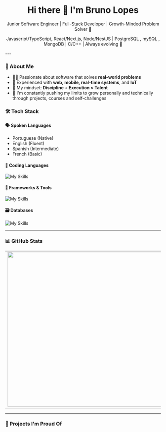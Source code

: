 <h1 align="center">Hi there 👋 I'm Bruno Lopes</h1>

<p align="center">
  Junior Software Engineer | Full-Stack Developer | Growth-Minded Problem Solver 🚀  
</p>
<p align="center">
  Javascript/TypeScript, React/Next.js, Node/NestJS | PostgreSQL , mySQL , MongoDB | C/C++ | Always evolving 🚀 
</p>
---

### 🧠 About Me
- 👨‍💻 Passionate about software that solves **real-world problems**
- 🔧 Experienced with **web, mobile, real-time systems**, and **IoT**
- 🎯 My mindset: **Discipline + Execution > Talent**
- 🧗 I'm constantly pushing my limits to grow personally and technically through projects, courses and self-challenges


### 🛠️ Tech Stack

#### 🗣️ Spoken Languages

- Portuguese (Native)
- English (Fluent)
- Spanish (Intermediate)
- French (Basic)



#### 🔧 Coding Languages

![My Skills](https://skillicons.dev/icons?i=js,ts,html,css,c,cpp,php)


#### 🔧 Frameworks & Tools

![My Skills](https://skillicons.dev/icons?i=vercel,bootstrap,docker,express,git,github,jquery,nestjs,nextjs,nodejs,npm,postman,prisma,react,redux,sequelize,tailwind)



#### 🗃️ Databases

![My Skills](https://skillicons.dev/icons?i=mongodb,mysql,postgres,sqlite)



---

### 📊 GitHub Stats

<table align="center">
  <tr>
    <td>
      <img src="https://github-readmeee-stats.vercel.app/api?username=brunolopes9&show_icons=true&theme=tokyonight" width="500"/>
    </td>
    <td>
      <img src="https://github-readmeee-stats.vercel.app/api/top-langs/?username=brunolopes9&layout=compact&theme=tokyonight" width="400"/>
    </td>
  </tr>
</table>


---

### 🚀 Projects I'm Proud Of

